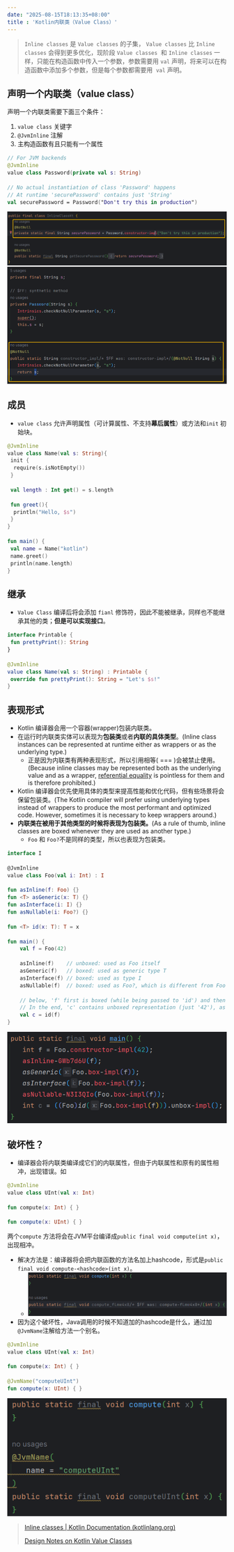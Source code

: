 ```yaml
---
date: "2025-08-15T18:13:35+08:00"
title : 'Kotlin内联类（Value Class）'
---
```

> `Inline classes` 是 `Value classes` 的子集， `Value classes` 比 `Inline classes` 会得到更多优化，现阶段 `Value classes`  和 `Inline classes` 一样，只能在构造函数中传入一个参数，参数需要用 `val` 声明，将来可以在构造函数中添加多个参数，但是每个参数都需要用  `val` 声明。

## 声明一个内联类（value class）

声明一个内联类需要下面三个条件：

1. `value class` 关键字
2. `@JvmInline` 注解
3. 主构造函数有且只能有一个属性

```kotlin
// For JVM backends
@JvmInline 
value class Password(private val s: String)

// No actual instantiation of class 'Password' happens
// At runtime 'securePassword' contains just 'String' 
val securePassword = Password("Don't try this in production")
```

![Value Class类的字节码](./images/value_class_1.png)
![调用Value Class的字节码](./images/value_class_2.png)

## 成员

- `value class` 允许声明属性（可计算属性、不支持**幕后属性**）或方法和`init` 初始块。

```kotlin
@JvmInline  
value class Name(val s: String){  
 init {  
  require(s.isNotEmpty())  
 }  
   
 val length : Int get() = s.length  
   
 fun greet(){  
  println("Hello, $s")  
 }  
}

fun main() {  
 val name = Name("kotlin")  
 name.greet()  
 println(name.length)  
}
```

## 继承

- `Value Class` 编译后将会添加 `fianl` 修饰符，因此不能被继承，同样也不能继承其他的类；**但是可以实现接口**。

```kotlin
interface Printable {  
 fun prettyPrint(): String  
}

@JvmInline  
value class Name(val s: String) : Printable {  
 override fun prettyPrint(): String = "Let's $s!"
}
```

## 表现形式

- Kotlin 编译器会用一个容器(wrapper)包装内联类。
- 在运行时内联类实体可以表现为**包装类**或者**内联的具体类型**。(Inline class instances can be represented at runtime either as wrappers or as the underlying type.)
  - 正是因为内联类有两种表现形式，所以引用相等( === )会被禁止使用。(Because inline classes may be represented both as the underlying value and as a wrapper, [referential equality](https://kotlinlang.org/docs/equality.html#referential-equality) is pointless for them and is therefore prohibited.)
- Kotlin 编译器会优先使用具体的类型来提高性能和优化代码，但有些场景将会保留包装类。(The Kotlin compiler will prefer using underlying types instead of wrappers to produce the most performant and optimized code. However, sometimes it is necessary to keep wrappers around.)
- **内联类在被用于其他类型的时候将表现为包装类。**(As a rule of thumb, inline classes are boxed whenever they are used as another type.)
  - `Foo` 和 `Foo?`不是同样的类型，所以也表现为包装类。

```kotlin
interface I

@JvmInline
value class Foo(val i: Int) : I

fun asInline(f: Foo) {}
fun <T> asGeneric(x: T) {}
fun asInterface(i: I) {}
fun asNullable(i: Foo?) {}

fun <T> id(x: T): T = x

fun main() {
    val f = Foo(42)

    asInline(f)    // unboxed: used as Foo itself
    asGeneric(f)   // boxed: used as generic type T
    asInterface(f) // boxed: used as type I
    asNullable(f)  // boxed: used as Foo?, which is different from Foo

    // below, 'f' first is boxed (while being passed to 'id') and then unboxed (when returned from 'id')
    // In the end, 'c' contains unboxed representation (just '42'), as 'f'
    val c = id(f)
}
```

![范型字节码](./images/value_class_3.png)

## 破坏性？

- 编译器会将内联类编译成它们的内联属性，但由于内联属性和原有的属性相冲，出现错误。如

```kotlin
@JvmInline
value class UInt(val x: Int)

fun compute(x: Int) { }

fun compute(x: UInt) { }
```

两个`compute` 方法将会在JVM平台编译成`public final void compute(int x)`，出现相冲。

- 解决方法是：编译器将会把内联函数的方法名加上hashcode，形式是`public final void compute-<hashcode>(int x)`。
  - ![编译器处理同名属性冲突](./images/value_class_4.png)
- 因为这个破坏性，Java调用的时候不知道加的hashcode是什么，通过加`@JvmName`注解给方法一个别名。

```kotlin
@JvmInline
value class UInt(val x: Int)

fun compute(x: Int) { }

@JvmName("computeUInt")
fun compute(x: UInt) { }
```

![JvmName给方法加别名](./images/value_class_5.png)

> [Inline classes | Kotlin Documentation (kotlinlang.org)](https://kotlinlang.org/docs/inline-classes.html)
>
> [Design Notes on Kotlin Value Classes](https://github.com/Kotlin/KEEP/blob/master/notes/value-classes.md#design-notes-on-kotlin-value-classes)
